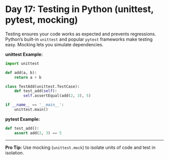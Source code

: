 # Day 17: Testing in Python (unittest, pytest, mocking)

Testing ensures your code works as expected and prevents regressions. Python’s built-in `unittest` and popular `pytest` frameworks make testing easy. Mocking lets you simulate dependencies.

**unittest Example:**
```python
import unittest

def add(a, b):
    return a + b

class TestAdd(unittest.TestCase):
    def test_add(self):
        self.assertEqual(add(2, 3), 5)

if __name__ == '__main__':
    unittest.main()
```

**pytest Example:**
```python
def test_add():
    assert add(2, 3) == 5
```

---
**Pro Tip:**
Use mocking (`unittest.mock`) to isolate units of code and test in isolation.
